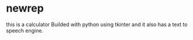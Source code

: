 # newrep
this is a calculator 
Builded with python
using tkinter
and it also has a text to speech engine.
